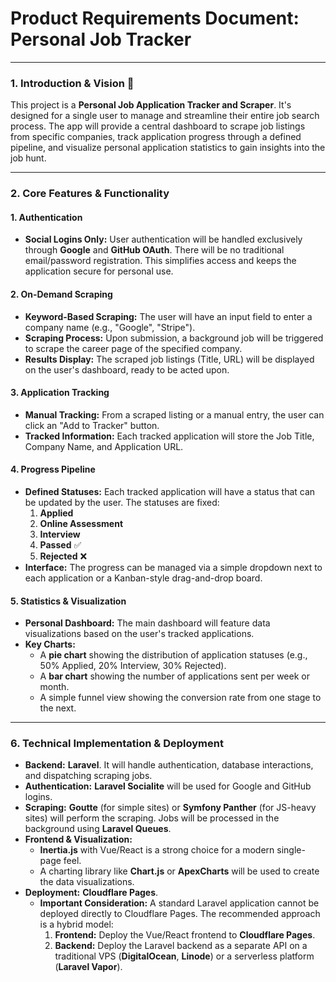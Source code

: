 # Product Requirements Document: Personal Job Tracker

---

### **1. Introduction & Vision** 🎯

This project is a **Personal Job Application Tracker and Scraper**. It's designed for a single user to manage and streamline their entire job search process. The app will provide a central dashboard to scrape job listings from specific companies, track application progress through a defined pipeline, and visualize personal application statistics to gain insights into the job hunt.

---

### **2. Core Features & Functionality**

#### **1. Authentication**
* **Social Logins Only:** User authentication will be handled exclusively through **Google** and **GitHub OAuth**. There will be no traditional email/password registration. This simplifies access and keeps the application secure for personal use.

#### **2. On-Demand Scraping**
* **Keyword-Based Scraping:** The user will have an input field to enter a company name (e.g., "Google", "Stripe").
* **Scraping Process:** Upon submission, a background job will be triggered to scrape the career page of the specified company.
* **Results Display:** The scraped job listings (Title, URL) will be displayed on the user's dashboard, ready to be acted upon.

#### **3. Application Tracking**
* **Manual Tracking:** From a scraped listing or a manual entry, the user can click an "Add to Tracker" button.
* **Tracked Information:** Each tracked application will store the Job Title, Company Name, and Application URL.

#### **4. Progress Pipeline**
* **Defined Statuses:** Each tracked application will have a status that can be updated by the user. The statuses are fixed:
    1.  **Applied**
    2.  **Online Assessment**
    3.  **Interview**
    4.  **Passed** ✅
    5.  **Rejected** ❌
* **Interface:** The progress can be managed via a simple dropdown next to each application or a Kanban-style drag-and-drop board.

#### **5. Statistics & Visualization**
* **Personal Dashboard:** The main dashboard will feature data visualizations based on the user's tracked applications.
* **Key Charts:**
    * A **pie chart** showing the distribution of application statuses (e.g., 50% Applied, 20% Interview, 30% Rejected).
    * A **bar chart** showing the number of applications sent per week or month.
    * A simple funnel view showing the conversion rate from one stage to the next.

---

### **6. Technical Implementation & Deployment**

* **Backend:** **Laravel**. It will handle authentication, database interactions, and dispatching scraping jobs.
* **Authentication:** **Laravel Socialite** will be used for Google and GitHub logins.
* **Scraping:** **Goutte** (for simple sites) or **Symfony Panther** (for JS-heavy sites) will perform the scraping. Jobs will be processed in the background using **Laravel Queues**.
* **Frontend & Visualization:**
    * **Inertia.js** with Vue/React is a strong choice for a modern single-page feel.
    * A charting library like **Chart.js** or **ApexCharts** will be used to create the data visualizations.
* **Deployment:** **Cloudflare Pages**.
    * **Important Consideration:** A standard Laravel application cannot be deployed directly to Cloudflare Pages. The recommended approach is a hybrid model:
        1.  **Frontend:** Deploy the Vue/React frontend to **Cloudflare Pages**.
        2.  **Backend:** Deploy the Laravel backend as a separate API on a traditional VPS (**DigitalOcean**, **Linode**) or a serverless platform (**Laravel Vapor**).